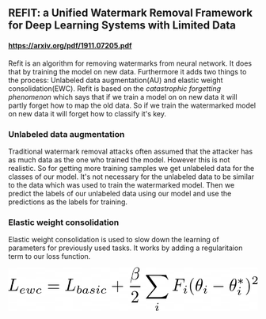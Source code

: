 ## REFIT: a Unified Watermark Removal Framework for Deep Learning Systems with Limited Data
#### https://arxiv.org/pdf/1911.07205.pdf

Refit is an algorithm for removing watermarks from neural network. It does that by training the model on new data. Furthermore it
adds two things to the process: Unlabeled data augmentation(AU) and elastic weight consolidation(EWC). Refit is based on the *catastrophic forgetting phenomenon*
which says that if we train a model on on new data it will partly forget how to map the old data. So if we train the watermarked model on new data it will forget
how to classify it's key.

### Unlabeled data augmentation

Traditional watermark removal attacks often assumed that the attacker has as much data as the one who trained the model. 
However this is not realistic. So for getting more training samples we get unlabeled data for the classes of our model.
It's not necessary for the unlabeled data to be similar to the data which was used to train the watermarked model. Then we predict
the labels of our unlabeled data using our model and use the predictions as the labels for training.

### Elastic weight consolidation

Elastic weight consolidation is used to slow down the learning of parameters for previously used tasks. It works by adding a regularitaion
term to our loss function.

![EWC formula](https://github.com/dunky11/ml-papers-demystified/blob/master/REFIT:-a-Unified-Watermark-Removal-Framework-for-Deep-Learning-Systems-with-Limited-Data/media/ewc.png)


